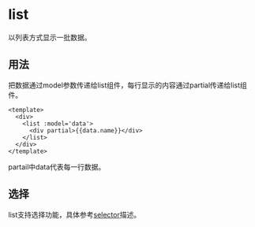 # list

以列表方式显示一批数据。

## 用法

把数据通过model参数传递给list组件，每行显示的内容通过partial传递给list组件。

    <template>
      <div>
        <list :model='data'>
          <div partial>{{data.name}}</div>
        </list>
      </div>
    </template>

partail中data代表每一行数据。

## 选择

list支持选择功能，具体参考[selector](selector.md)描述。
